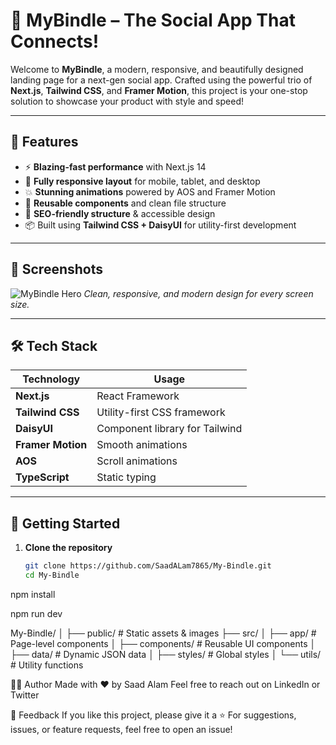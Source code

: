 # 🚀 MyBindle – The Social App That Connects!

Welcome to **MyBindle**, a modern, responsive, and beautifully designed landing page for a next-gen social app. Crafted using the powerful trio of **Next.js**, **Tailwind CSS**, and **Framer Motion**, this project is your one-stop solution to showcase your product with style and speed!

---

## 🌟 Features

- ⚡ **Blazing-fast performance** with Next.js 14
- 🎨 **Fully responsive layout** for mobile, tablet, and desktop
- 💥 **Stunning animations** powered by AOS and Framer Motion
- 🎯 **Reusable components** and clean file structure
- 🧠 **SEO-friendly structure** & accessible design
- 📦 Built using **Tailwind CSS + DaisyUI** for utility-first development

---

## 📸 Screenshots

![MyBindle Hero](https://your-screenshot-url.com)
*Clean, responsive, and modern design for every screen size.*

---

## 🛠️ Tech Stack

| Technology     | Usage                        |
|----------------|------------------------------|
| **Next.js**    | React Framework              |
| **Tailwind CSS** | Utility-first CSS framework |
| **DaisyUI**    | Component library for Tailwind |
| **Framer Motion** | Smooth animations          |
| **AOS**        | Scroll animations            |
| **TypeScript** | Static typing                |

---

## 🔧 Getting Started

1. **Clone the repository**  
   ```bash
   git clone https://github.com/SaadALam7865/My-Bindle.git
   cd My-Bindle

npm install

npm run dev


My-Bindle/
│
├── public/             # Static assets & images
├── src/
│   ├── app/            # Page-level components
│   ├── components/     # Reusable UI components
│   ├── data/           # Dynamic JSON data
│   ├── styles/         # Global styles
│   └── utils/          # Utility functions


👨‍💻 Author
Made with ❤️ by Saad Alam
Feel free to reach out on LinkedIn or Twitter

💬 Feedback
If you like this project, please give it a ⭐
For suggestions, issues, or feature requests, feel free to open an issue!